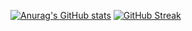 [![Anurag's GitHub stats](https://github-readme-stats.vercel.app/api?username=MuyaoLi-jimo)](https://github.com/anuraghazra/github-readme-stats)
[![GitHub Streak](https://streak-stats.demolab.com/?user=MuyaoLi-jimo&theme=dark)](https://git.io/streak-stats)



